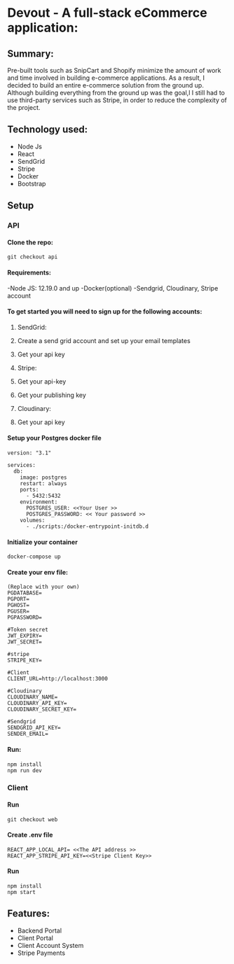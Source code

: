 # Devout - A full-stack eCommerce application:

## Summary: 
Pre-built tools such as SnipCart and Shopify minimize the amount of work and time involved in building e-commerce applications. As a result, I decided to build an entire e-commerce solution from the ground up. Although building everything from the ground up was the goal,l I still had to use third-party services such as Stripe, in order to reduce the complexity of the project.

## Technology used:
- Node Js
- React
- SendGrid 
- Stripe
- Docker 
- Bootstrap


## Setup

### API
#### Clone the repo: 
```
git checkout api
```

#### Requirements:
-Node JS: 12.19.0 and up
-Docker(optional)
-Sendgrid, Cloudinary, Stripe account

#### To get started you will need to sign up for the following accounts: 

1. SendGrid: 
 1. Create a send grid account and set up your email templates
 2. Get your api key

2. Stripe:
 1. Get your api-key
 2. Get your publishing key

3. Cloudinary: 
 1. Get your api key

#### Setup your Postgres docker file
```
version: "3.1"
 
services:
  db:
    image: postgres
    restart: always
    ports:
      - 5432:5432
    environment:
      POSTGRES_USER: <<Your User >>
      POSTGRES_PASSWORD: << Your password >>
    volumes:
      - ./scripts:/docker-entrypoint-initdb.d
 ```



 
#### Initialize your container
```
docker-compose up 
```

#### Create your env file:
```
(Replace with your own)
PGDATABASE=
PGPORT=
PGHOST=
PGUSER=
PGPASSWORD=

#Token secret
JWT_EXPIRY=
JWT_SECRET=

#stripe
STRIPE_KEY=

#Client
CLIENT_URL=http://localhost:3000

#Cloudinary
CLOUDINARY_NAME=
CLOUDINARY_API_KEY=
CLOUDINARY_SECRET_KEY=

#Sendgrid 
SENDGRID_API_KEY=
SENDER_EMAIL=
```
#### Run:
```
npm install 
npm run dev
```
### Client

#### Run
```
git checkout web
```

#### Create .env file
```
REACT_APP_LOCAL_API= <<The API address >>
REACT_APP_STRIPE_API_KEY=<<Stripe Client Key>>
```

#### Run
``` 
npm install
npm start
```

## Features: 

- Backend Portal 
- Client Portal 
- Client Account System 
- Stripe Payments


